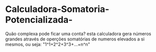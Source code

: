 # Calculadora-Somatoria-Potencializada-
Quão complexa pode ficar uma conta? esta calculadora gera números grandes através de operções somatórias de numeros elevados a si mesmos, ou seja:
"1^1+2^2+3^3+...+n^n"
